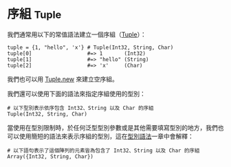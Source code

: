 # 序組 <small>Tuple</small>

我們通常用以下的常值語法建立一個序組（[Tuple](http://crystal-lang.org/api/Tuple.html)）：

```crystal
tuple = {1, "hello", 'x'} # Tuple(Int32, String, Char)
tuple[0]                  #=> 1       (Int32)
tuple[1]                  #=> "hello" (String)
tuple[2]                  #=> 'x'     (Char)
```

我們也可以用 [Tuple.new](http://crystal-lang.org/api/Tuple.html#new%28%2Aargs%29-class-method) 來建立空序組。

我們還可以使用下面的語法來指定序組使用的型別：

```crystal
# 以下型別表示依序包含 Int32、String 以及 Char 的序組
Tuple(Int32, String, Char)
```

當使用在型別限制時，於任何泛型型別參數或是其他需要填寫型別的地方，我們也可以使用簡短的語法來表示序組的型別，這在[型別語法](../type_grammar.md)一章中會解釋：

```crystal
# 以下語句表示了這個陣列的元素皆為包含了 Int32、String 以及 Char 的序組
Array({Int32, String, Char})
```
